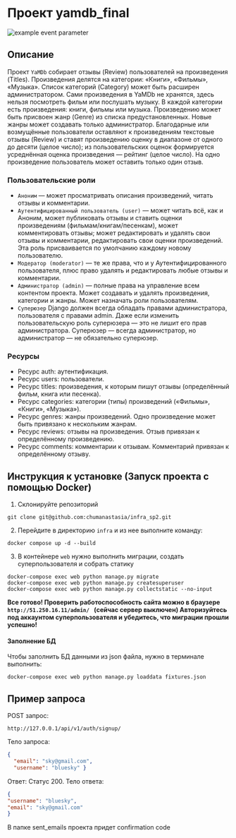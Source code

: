 # Проект yamdb_final
![example event parameter](https://github.com/chumanastasia/yamdb_final/actions/workflows/yamdb_workflow.yml/badge.svg?event=push)
## Описание  
Проект `YaMDb` собирает отзывы (Review) пользователей на произведения (Titles).
Произведения делятся на категории: «Книги», «Фильмы», «Музыка». Список категорий
(Category) может быть расширен администратором. Сами произведения в YaMDb не хранятся,
здесь нельзя посмотреть фильм или послушать музыку. В каждой категории есть произведения:
книги, фильмы или музыка. Произведению может быть присвоен жанр (Genre) из списка 
предустановленных. Новые жанры может создавать только администратор. 
Благодарные или возмущённые пользователи оставляют к произведениям текстовые отзывы 
(Review) и ставят произведению оценку в диапазоне от одного до десяти (целое число); 
из пользовательских оценок формируется усреднённая оценка произведения — рейтинг 
(целое число). На одно произведение пользователь может оставить только один отзыв.

### Пользовательские роли
- `Аноним` — может просматривать описания произведений, читать отзывы и комментарии.
- `Аутентифицированный пользователь (user)` — может читать всё, как и Аноним, может публиковать отзывы и ставить оценки произведениям (фильмам/книгам/песенкам), может комментировать отзывы; может редактировать и удалять свои отзывы и комментарии, редактировать свои оценки произведений. Эта роль присваивается по умолчанию каждому новому пользователю.
- `Модератор (moderator)` — те же права, что и у Аутентифицированного пользователя, плюс право удалять и редактировать любые отзывы и комментарии.
- `Администратор (admin)` — полные права на управление всем контентом проекта. Может создавать и удалять произведения, категории и жанры. Может назначать роли пользователям.
- `Суперюзер` Django должен всегда обладать правами администратора, пользователя с правами admin. Даже если изменить пользовательскую роль суперюзера — это не лишит его прав администратора. Суперюзер — всегда администратор, но администратор — не обязательно суперюзер.

### Ресурсы

- Ресурс auth: аутентификация.
- Ресурс users: пользователи.
- Ресурс titles: произведения, к которым пишут отзывы (определённый фильм, книга или песенка).
- Ресурс categories: категории (типы) произведений («Фильмы», «Книги», «Музыка»).
- Ресурс genres: жанры произведений. Одно произведение может быть привязано к нескольким жанрам.
- Ресурс reviews: отзывы на произведения. Отзыв привязан к определённому произведению.
- Ресурс comments: комментарии к отзывам. Комментарий привязан к определённому отзыву.

## Инструкция к установке (Запуск проекта с помощью Docker)
1. Склонируйте репозиторий
```commandline
git clone git@github.com:chumanastasia/infra_sp2.git
```
2. Перейдите в директорию `infra` и из нее выполните команду:
```commandline
docker compose up -d --build
```
3. В контейнере `web` нужно выполнить миграции, создать суперпользователя и собрать статику
```commandline
docker-compose exec web python manage.py migrate
docker-compose exec web python manage.py createsuperuser
docker-compose exec web python manage.py collectstatic --no-input
```
**Все готово! Проверить работоспособность сайта можно в браузере `http://51.250.16.11/admin/ ` (сейчас сервер выключен)
Авторизуйтесь под аккаунтом суперпользователя и убедитесь, что миграции прошли
успешно!**

#### Заполнение БД
Чтобы заполнить БД данными из json файла, нужно в терминале выполнить:
```commandline
docker-compose exec web python manage.py loaddata fixtures.json
```
## Пример запроса
POST запрос: 
```
http://127.0.0.1/api/v1/auth/signup/
```
Тело запроса: 
```json
{ 
  "email": "sky@gmail.com",
  "username": "bluesky" }
```
Ответ: Статус 200. Тело ответа:
 ```json 
 { 
 "username": "bluesky",
 "email": "sky@gmail.com"
 }
 ```
В папке sent_emails проекта придет confirmation code